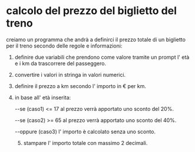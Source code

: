 # calcolo del prezzo del biglietto del treno

creiamo un programma che andrà a definirci il prezzo totale di un biglietto per il treno secondo delle regole e informazioni:

1) definire due variabili che prendono come valore tramite un prompt l' età e i km da trascorrere del passeggero.
2) convertire i valori in stringa in valori numerici.
3) definire il prezzo a km secondo l' importo in € per km.
4) in base all' età inserita:

   --se (caso1) <= 17 al prezzo verrà apportato uno sconto del 20%.

   --se (caso2) >= 65 al prezzo verrà apportato uno sconto del 40%.

   --oppure (caso3) l' importo è calcolato senza uno sconto.

   5) stampare l' importo totale con massimo 2 decimali.
